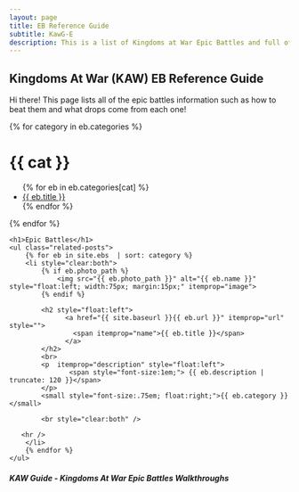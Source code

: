 ```yaml
---
layout: page
title: EB Reference Guide
subtitle: KawG-E
description: This is a list of Kingdoms at War Epic Battles and full of usefule tips and instructions on how to beat them.
---
```

## Kingdoms At War (KAW) EB Reference Guide

<p class="message">
    Hi there! This page lists all of the epic battles information such as how to beat them and what drops come from each one!
</p>

<div class="related">
{% for category in eb.categories %}
  <h1>{{ cat }}</h1>
  <ul>
    {% for eb in eb.categories[cat] %}
      <li><a href="{{ site.baseurl }}{{ eb.url }}">{{ eb.title }}</a></li>
    {% endfor %}
  </ul>
{% endfor %}
    
    
    <h1>Epic Battles</h1>
    <ul class="related-posts">
        {% for eb in site.ebs  | sort: category %}
        <li style="clear:both">
            {% if eb.photo_path %}
                <img src="{{ eb.photo_path }}" alt="{{ eb.name }}" style="float:left; width:75px; margin:15px;" itemprop="image">
            {% endif %}  
            
            <h2 style="float:left">
                  <a href="{{ site.baseurl }}{{ eb.url }}" itemprop="url" style="">
                    <span itemprop="name">{{ eb.title }}</span>                     
                  </a>   
            </h2>
            <br>
            <p  itemprop="description" style="float:left">
                   <span style="font-size:1em;"> {{ eb.description | truncate: 120 }}</span>
            </p>
            <small style="font-size:.75em; float:right;">{{ eb.category }}</small>
            
            <br style="clear:both" />

       <hr />
        </li>
        {% endfor %}
    </ul>

</div>

##### KAW Guide - Kingdoms At War Epic Battles Walkthroughs


